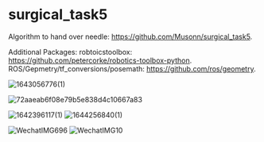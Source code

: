 # surgical_task5

Algorithm to hand over needle: https://github.com/Musonn/surgical_task5.

Additional Packages:
robtoicstoolbox: <br />
https://github.com/petercorke/robotics-toolbox-python. <br />
ROS/Gepmetry/tf_conversions/posemath: https://github.com/ros/geometry.

![1643056776(1)](https://user-images.githubusercontent.com/43937020/150861153-8effb203-2047-4fed-ad59-176960063c4c.png)

![72aaeab6f08e79b5e838d4c10667a83](https://user-images.githubusercontent.com/43937020/149711222-aa9af28b-eafc-4552-9ffc-a22b9d72d247.jpg)

![1642396117(1)](https://user-images.githubusercontent.com/43937020/149711287-43f4c5f2-488c-4844-84a6-4fb03e44b248.png)
![1644256840(1)](https://user-images.githubusercontent.com/43937020/152845460-b63877eb-634c-464d-9f82-c5aa739b0fb1.png)

![WechatIMG696](https://user-images.githubusercontent.com/70731556/150239296-d68b178e-2056-447b-9b57-1714e120a067.jpeg)
![WechatIMG10](https://user-images.githubusercontent.com/70731556/150239397-28835bf5-49af-468d-8a2c-49a05b07a443.jpeg)
